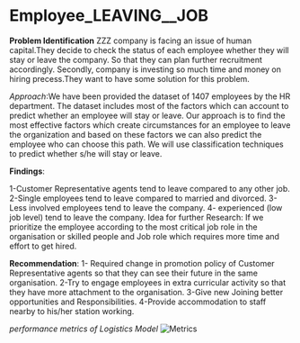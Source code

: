 # Employee_LEAVING__JOB
**Problem Identification**
ZZZ company is facing an issue of human capital.They decide to check the status of each employee whether they will stay or leave the company.
So that they can plan further recruitment accordingly.
Secondly, company is investing so much time and money on hiring precess.They want to have some solution for this problem.


*Approach*:We have been provided the dataset of 1407 employees by the HR department. The dataset includes most of the factors which can account to predict whether an employee will stay or leave. Our approach is to find the most effective factors which create circumstances for an employee to leave the organization and based on these factors we can also predict the employee who can choose this path. We will use classification techniques to predict whether s/he will stay or leave.

**Findings**:

1-Customer Representative agents tend to leave compared to any other job.
2-Single employees tend to leave compared to married and divorced.
3-Less involved employees tend to leave the company.
4- experienced (low job level) tend to leave the company.
Idea for further Research: If we prioritize the employee according to the most critical job role in the organisation or skilled people and Job role which requires more time and effort to get hired.

**Recommendation**:
1- Required change in promotion policy of Customer Representative agents so that they can see their future in the same organisation.
2-Try to engage employees in extra curricular activity so that they have more attachment to the organisation.
3-Give new Joining better opportunities and Responsibilities.
4-Provide accommodation to staff nearby to  his/her station working.

*performance metrics of Logistics Model*
![Metrics](https://octodex.github.com/images/yaktocat.png)



